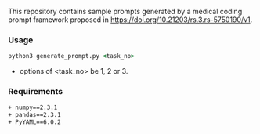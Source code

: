 This repository contains sample prompts generated by a medical coding prompt framework proposed in https://doi.org/10.21203/rs.3.rs-5750190/v1. 

### Usage
```cmd
python3 generate_prompt.py <task_no>
```
+ options of <task_no> be 1, 2 or 3.

### Requirements
```cmd
+ numpy==2.3.1
+ pandas==2.3.1
+ PyYAML==6.0.2
```
